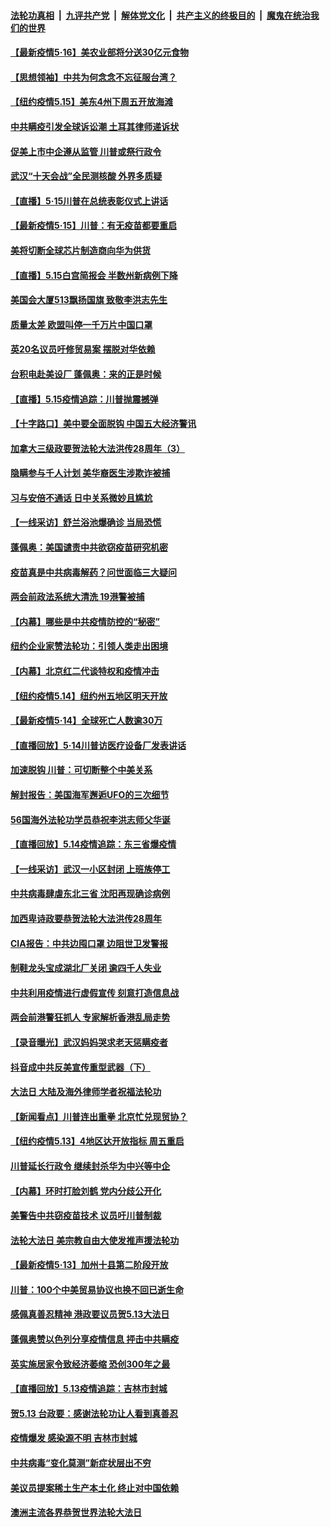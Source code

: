 

####  [法轮功真相](../../../../basic/blob/master/README.md?t=05161301) &nbsp;|&nbsp; [九评共产党](../../../../9ping.md/blob/master/README.md?t=05161301) &nbsp;|&nbsp; [解体党文化](../../../../jtdwh.md/blob/master/README.md?t=05161301)  &nbsp;|&nbsp; [共产主义的终极目的](../../../../gczydzjmd.md/blob/master/README.md?t=05161301) &nbsp;|&nbsp; [魔鬼在统治我们的世界](../../../../mgztzwmdsj.md/blob/master/README.md?t=05161301) 

#### [【最新疫情5·16】美农业部将分送30亿元食物](../pages/nf4514/n12113626.md?t=05161301) 

#### [【思想领袖】中共为何念念不忘征服台湾？](../pages/nf4514/n11886913.md?t=05161301) 

#### [【纽约疫情5.15】美东4州下周五开放海滩](../pages/nf4514/n12111652.md?t=05161301) 

#### [中共瞒疫引发全球诉讼潮 土耳其律师递诉状](../pages/nf4514/n12113248.md?t=05161301) 

#### [促美上市中企遵从监管 川普或祭行政令](../pages/nf4514/n12113285.md?t=05161301) 

#### [武汉“十天会战”全民测核酸 外界多质疑](../pages/nf4514/n12113219.md?t=05161301) 

#### [【直播】5·15川普在总统表彰仪式上讲话](../pages/nf4514/n12112699.md?t=05161301) 

#### [【最新疫情5·15】川普：有无疫苗都要重启](../pages/nf4514/n12106752.md?t=05161301) 

#### [美将切断全球芯片制造商向华为供货](../pages/nf4514/n12112865.md?t=05161301) 

#### [【直播】5.15白宫简报会 半数州新病例下降](../pages/nf4514/n12112673.md?t=05161301) 

#### [美国会大厦513飘扬国旗 致敬李洪志先生](../pages/nf4514/n12112087.md?t=05161301) 

#### [质量太差 欧盟叫停一千万片中国口罩](../pages/nf4514/n12112723.md?t=05161301) 

#### [英20名议员吁修贸易案 摆脱对华依赖](../pages/nf4514/n12111711.md?t=05161301) 

#### [台积电赴美设厂 蓬佩奥：来的正是时候](../pages/nf4514/n12111788.md?t=05161301) 

#### [【直播】5.15疫情追踪：川普抛震撼弹](../pages/nf4514/n12111731.md?t=05161301) 

#### [【十字路口】美中要全面脱钩 中国五大经济警讯](../pages/nf4514/n12110809.md?t=05161301) 

#### [加拿大三级政要贺法轮大法洪传28周年（3）](../pages/nf4514/n12110567.md?t=05161301) 

#### [隐瞒参与千人计划 美华裔医生涉欺诈被捕](../pages/nf4514/n12110593.md?t=05161301) 

#### [习与安倍不通话 日中关系微妙且尴尬](../pages/nf4514/n12104916.md?t=05161301) 

#### [【一线采访】舒兰浴池爆确诊 当局恐慌](../pages/nf4514/n12110474.md?t=05161301) 

#### [蓬佩奥：美国谴责中共欲窃疫苗研究机密](../pages/nf4514/n12110340.md?t=05161301) 

#### [疫苗真是中共病毒解药？问世面临三大疑问](../pages/nf4514/n12106133.md?t=05161301) 

#### [两会前政法系统大清洗 19港警被捕](../pages/nf4514/n12110246.md?t=05161301) 

#### [【内幕】哪些是中共疫情防控的“秘密”](../pages/nf4514/n12109504.md?t=05161301) 

#### [纽约企业家赞法轮功：引领人类走出困境](../pages/nf4514/n12106267.md?t=05161301) 

#### [【内幕】北京红二代谈特权和疫情冲击](../pages/nf4514/n12106297.md?t=05161301) 

#### [【纽约疫情5.14】纽约州五地区明天开放](../pages/nf4514/n12108168.md?t=05161301) 

#### [【最新疫情5·14】全球死亡人数逾30万](../pages/nf4514/n12107066.md?t=05161301) 

#### [【直播回放】5·14川普访医疗设备厂发表讲话](../pages/nf4514/n12109370.md?t=05161301) 

#### [加速脱钩 川普：可切断整个中美关系](../pages/nf4514/n12109208.md?t=05161301) 

#### [解封报告：美国海军邂逅UFO的三次细节](../pages/nf4514/n12108940.md?t=05161301) 

#### [56国海外法轮功学员恭祝李洪志师父华诞](../pages/nf4514/n12081685.md?t=05161301) 

#### [【直播回放】5.14疫情追踪：东三省爆疫情](../pages/nf4514/n12108258.md?t=05161301) 

#### [【一线采访】武汉一小区封闭 上班族停工](../pages/nf4514/n12104925.md?t=05161301) 

#### [中共病毒肆虐东北三省 沈阳再现确诊病例](../pages/nf4514/n12107780.md?t=05161301) 

#### [加西卑诗政要恭贺法轮大法洪传28周年](../pages/nf4514/n12105019.md?t=05161301) 

#### [CIA报告：中共边囤口罩 边阻世卫发警报](../pages/nf4514/n12106392.md?t=05161301) 

#### [制鞋龙头宝成湖北厂关闭 逾四千人失业](../pages/nf4514/n12106951.md?t=05161301) 

#### [中共利用疫情进行虚假宣传 刻意打造信息战](../pages/nf4514/n12106427.md?t=05161301) 

#### [两会前港警狂抓人 专家解析香港乱局走势](../pages/nf4514/n12106420.md?t=05161301) 

#### [【录音曝光】武汉妈妈哭求老天惩瞒疫者](../pages/nf4514/n12105395.md?t=05161301) 

#### [抖音成中共反美宣传重型武器（下）](../pages/nf4514/n12106429.md?t=05161301) 

#### [大法日 大陆及海外律师学者祝福法轮功](../pages/nf4514/n12106497.md?t=05161301) 

#### [【新闻看点】川普连出重拳 北京忙兑现贸协？](../pages/nf4514/n12106601.md?t=05161301) 

#### [【纽约疫情5.13】4地区达开放指标 周五重启](../pages/nf4514/n12105005.md?t=05161301) 

#### [川普延长行政令 继续封杀华为中兴等中企](../pages/nf4514/n12106733.md?t=05161301) 

#### [【内幕】环时打脸刘鹤 党内分歧公开化](../pages/nf4514/n12106565.md?t=05161301) 

#### [美警告中共窃疫苗技术 议员吁川普制裁](../pages/nf4514/n12106053.md?t=05161301) 

#### [法轮大法日 美宗教自由大使发推声援法轮功](../pages/nf4514/n12106404.md?t=05161301) 

#### [【最新疫情5·13】加州十县第二阶段开放](../pages/nf4514/n12103680.md?t=05161301) 

#### [川普：100个中美贸易协议也换不回已逝生命](../pages/nf4514/n12105644.md?t=05161301) 

#### [感佩真善忍精神 港政要议员贺5.13大法日](../pages/nf4514/n12103789.md?t=05161301) 

#### [蓬佩奥赞以色列分享疫情信息 抨击中共瞒疫](../pages/nf4514/n12106030.md?t=05161301) 

#### [英实施居家令致经济萎缩 恐创300年之最](../pages/nf4514/n12105368.md?t=05161301) 

#### [【直播回放】5.13疫情追踪：吉林市封城](../pages/nf4514/n12105118.md?t=05161301) 

#### [贺5.13 台政要：感谢法轮功让人看到真善忍](../pages/nf4514/n12102721.md?t=05161301) 

#### [疫情爆发 感染源不明 吉林市封城](../pages/nf4514/n12104141.md?t=05161301) 

#### [中共病毒“变化莫测”新症状层出不穷](../pages/nf4514/n12103507.md?t=05161301) 

#### [美议员提案稀土生产本土化 终止对中国依赖](../pages/nf4514/n12104500.md?t=05161301) 

#### [澳洲主流各界恭贺世界法轮大法日](../pages/nf4514/n12103705.md?t=05161301) 

